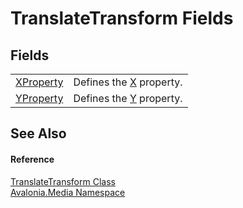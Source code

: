# TranslateTransform Fields




## Fields
<table>
<tr>
<td><a href="F_Avalonia_Media_TranslateTransform_XProperty">XProperty</a></td>
<td>Defines the <a href="P_Avalonia_Media_TranslateTransform_X">X</a> property.</td>
</tr>
<tr>
<td><a href="F_Avalonia_Media_TranslateTransform_YProperty">YProperty</a></td>
<td>Defines the <a href="P_Avalonia_Media_TranslateTransform_Y">Y</a> property.</td>
</tr>
</table>

## See Also


#### Reference
<a href="T_Avalonia_Media_TranslateTransform">TranslateTransform Class</a>  
<a href="N_Avalonia_Media">Avalonia.Media Namespace</a>  

